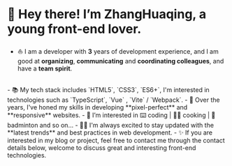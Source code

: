 # 👋 Hey there! I’m ZhangHuaqing, a young front-end lover.

- ⛵ I am a developer with **3** years of development experience, and I am good at **organizing**, **communicating** and **coordinating colleagues**, and have a **team spirit**.
<br />
- 📚 My tech stack includes `HTML5`, `CSS3`, `ES6+`,&nbsp;I'm interested in technologies such as `TypeScript`, `Vue` , `Vite` / `Webpack`.
- 🌱 Over the years, I've honed my skills in developing **pixel-perfect** and **responsive** websites.
- 👀 I’m interested in ⌨️ coding | 🧑‍🍳 cooking | 🏸 badminton and so on...
- 🙇🏻 I'm always excited to stay updated with the **latest trends** and best practices in web development.
- ✨ If you are interested in my blog or project, feel free to contact me through the contact details below, welcome to discuss great and interesting front-end technologies.

